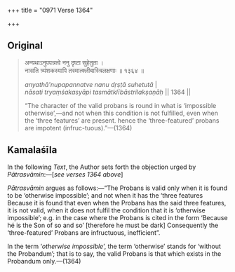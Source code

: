 +++
title = "0971 Verse 1364"

+++
## Original 
>
> अन्यथाऽनुपपन्नत्वे ननु दृष्टा सुहेतुता ।  
> नासति त्र्यंशकस्यापि तस्मात्क्लीबास्त्रिलक्षणाः ॥ १३६४ ॥ 
>
> *anyathā'nupapannatve nanu dṛṣṭā suhetutā* \|  
> *nāsati tryaṃśakasyāpi tasmātklībāstrilakṣaṇāḥ* \|\| 1364 \|\| 
>
> “The character of the valid probans is round in what is ‘impossible otherwise’,—and not when this condition is not fulfilled, even when the ‘three features’ are present. hence the ‘three-featured’ probans are impotent (infruc-tuous).”—(1364)



## Kamalaśīla

In the following *Text*, the Author sets forth the objection urged by *Pātrasvāmin*:—[*see verses 1364 above*]

*Pātrasvāmin* argues as follows:—“The Probans is valid only when it is found to be ‘otherwise impossible’; and not when it has the ‘three features Because it is found that even when the Probans has the said three features, it is not valid, when it does not fulfil the condition that it is ‘otherwise impossible’; e.g. in the case where the Probans is cited in the form ‘Because hé is the Son of so and so’ [therefore he must be dark] Consequently the ‘three-featured’ Probans are infructuous, inefficient”.

In the term ‘*otherwise impossible*’, the term ‘otherwise’ stands for ‘without the Probandum’; that is to say, the valid Probans is that which exists in the Probandum only.—(1364)


